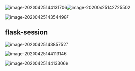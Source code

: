 ![image-20200425144131706](D:\Typora_pic\image-20200425144131706.png)![image-20200425142725502](D:\Typora_pic\image-20200425142725502.png)

![image-20200425143544987](D:\Typora_pic\image-20200425143544987.png)

## flask-session

![image-20200425143857527](D:\Typora_pic\image-20200425143857527.png)

![image-20200425144113146](D:\Typora_pic\image-20200425144113146.png)

![image-20200425144133066](D:\Typora_pic\image-20200425144133066.png)